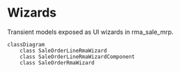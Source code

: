 # Wizards

Transient models exposed as UI wizards in rma_sale_mrp.

```mermaid
classDiagram
    class SaleOrderLineRmaWizard
    class SaleOrderLineRmaWizardComponent
    class SaleOrderRmaWizard
```
